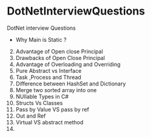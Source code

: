 # DotNetInterviewQuestions
DotNet interview Questions

* Why Main is Static ?
2. Advantage of Open close Principal
3. Drawbacks of Open Close Principal
4. Advantage of Overloading and Overriding
5. Pure Abstract vs Interface
6. Task ,Process and Thread
7. Difference between HashSet and Dictionary
8. Merge two sorted array into one
9. NUllable Types in C#
10. Structs Vs Classes
11. Pass by Value VS pass by ref
12. Out and Ref 
13. Virtual VS abstract method
14. 
